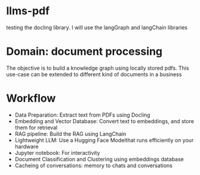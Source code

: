# llms-pdf
testing the docling library. I will use the langGraph and langChain libraries

# Domain: document processing
The objective is to build a knowledge graph using locally stored pdfs. This use-case can be extended to different kind of documents in a business

# Workflow
- Data Preparation: Extract text from PDFs using Docling
- Embedding and Vector Database: Convert text to embeddings, and store them for retrieval
- RAG pipeline: Build the RAG using LangChain
- Lightweight LLM: Use a Hugging Face Modelthat runs efficiently on your hardware
- Jupyter notebook: For interactivity
- Document Classification and Clustering using embeddings database
- Cacheing of conversations: memory to chats and conversations

